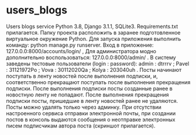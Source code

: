 # users_blogs
 Users blogs service
Python 3.8, Django 3.1.1, SQLite3.
Requirements.txt прилагается.
Папку проекта расположить в заранее подготовленное виртуальное окружение Python.
Для запуска приложения выполнить команду:
python manage.py runserver.
Вход в приложение:
127.0.0.0:8000/accounts/login/ ,
Для администратора модно дополнительно воспользоваться:
127.0.0.0:8000/admin/ .
В систему заведены тестовые пользователи (login : password):
admin : dtrrrv ;
Pavel : 31121972Po ;
Vova : 30112020Qa ;
Kolya : 203040uh .
Посты начинают поступать в ленту новостей после выполнения подписки, и, соответственно
прекращают поступать после выполнения прекращения подписки. После выполнения подписки посты созданные ранее в 
новостную ленту не попадают. После выполнения прекращения подписки посты, пришедшие в ленту новостей ранее не удаляются.
Посты можно удалять только через админку. При отсутствии настроенного сервиса отправки электронной почты, при создании постов в консоль 
выдаются сообщения о неотправке электронных писем подписчикам автора поста (скриншот прилагается).
